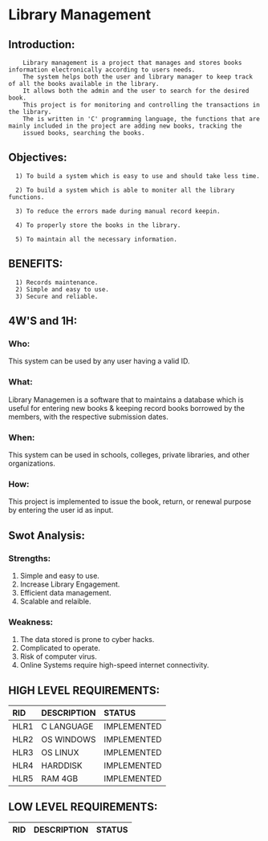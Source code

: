 # **Library Management**
  ## Introduction:
        Library management is a project that manages and stores books information electronically according to users needs. 
        The system helps both the user and library manager to keep track of all the books available in the library.
        It allows both the admin and the user to search for the desired book.
        This project is for monitoring and controlling the transactions in the library.
        The is written in 'C' programming language, the functions that are mainly included in the project are adding new books, tracking the
        issued books, searching the books.

  ## Objectives:

      1) To build a system which is easy to use and should take less time.

      2) To build a system which is able to moniter all the library functions.

      3) To reduce the errors made during manual record keepin.

      4) To properly store the books in the library.

      5) To maintain all the necessary information.
  ## **BENEFITS:**
      1) Records maintenance.
      2) Simple and easy to use.
      3) Secure and reliable.

  ## **4W'S and 1H:**    
  ### Who:
  This system can be used by any user having a valid ID.
  ### What:
  Library Managemen is a software that to maintains a database which is useful for entering new books & keeping record books borrowed by the members, with the respective submission dates.
  ### When:
  This system can be used in schools, colleges, private libraries, and other organizations.
  ### How:
  This project is implemented to issue the book, return, or renewal purpose by entering the user id as input.
  ## **Swot Analysis:**
  ### Strengths:
  1) Simple and easy to use.
  2) Increase Library Engagement.
  3) Efficient data management.
  4) Scalable and relaible.
  ### Weakness:
  1) The data stored is prone to cyber hacks.
  2) Complicated to operate.
  3) Risk of computer virus.
  4) Online Systems require high-speed internet connectivity.

## HIGH LEVEL REQUIREMENTS:
|RID|DESCRIPTION|STATUS|
|:--|:----------|:-----|
|HLR1|C LANGUAGE|IMPLEMENTED|
|HLR2|OS WINDOWS|IMPLEMENTED|
|HLR3|OS LINUX|IMPLEMENTED|
|HLR4|HARDDISK|IMPLEMENTED|
|HLR5|RAM 4GB|IMPLEMENTED|

## LOW LEVEL REQUIREMENTS:
|RID|DESCRIPTION|STATUS|
|:--|:----------|:-----|